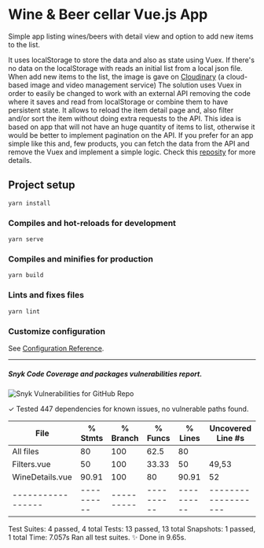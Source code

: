 # Wine & Beer cellar Vue.js App

Simple app listing wines/beers with detail view and option to add new items to the list.

It uses localStorage to store the data and also as state using Vuex. If there's no data on the localStorage with reads an initial list from a local json file.
When add new items to the list, the image is gave on [Cloudinary](https://cloudinary.com/) (a cloud-based image and video management service)
The solution uses Vuex in order to easily be changed to work with an external API removing the code where it saves and read from localStorage or combine them to have persistent state. It allows to reload the item detail page and, also filter and/or sort the item without doing extra requests to the API.
This idea is based on app that will not have an huge quantity of items to list, otherwise it would be better to implement pagination on the API.
If you prefer for an app simple like this and, few products, you can fetch the data from the API and remove the Vuex and implement a simple logic. Check this [reposity](https://github.com/victorlmneves/search-team-vue) for more details.

## Project setup
```
yarn install
```

### Compiles and hot-reloads for development
```
yarn serve
```

### Compiles and minifies for production
```
yarn build
```

### Lints and fixes files
```
yarn lint
```

### Customize configuration
See [Configuration Reference](https://cli.vuejs.org/config/).

___

##### Snyk Code Coverage and packages vulnerabilities report.

<img alt="Snyk Vulnerabilities for GitHub Repo" src="https://img.shields.io/snyk/vulnerabilities/github/victorlmneves/wine-beer-cellar-vuejs">

✓ Tested 447 dependencies for known issues, no vulnerable paths found.

File             |  % Stmts | % Branch |  % Funcs |  % Lines | Uncovered Line #s |
-----------------|----------|----------|----------|----------|-------------------|
All files        |       80 |      100 |     62.5 |       80 |                   |
 Filters.vue     |       50 |      100 |    33.33 |       50 |             49,53 |
 WineDetails.vue |    90.91 |      100 |       80 |    90.91 |                52 |
-----------------|----------|----------|----------|----------|-------------------|

Test Suites: 4 passed, 4 total
Tests:       13 passed, 13 total
Snapshots:   1 passed, 1 total
Time:        7.057s
Ran all test suites.
✨  Done in 9.65s.
